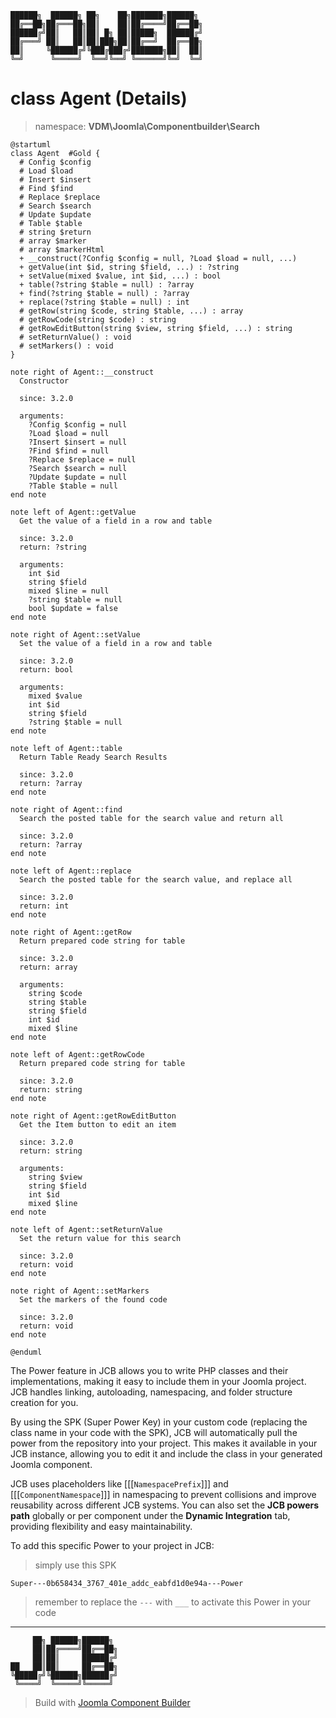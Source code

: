 ```
██████╗  ██████╗ ██╗    ██╗███████╗██████╗
██╔══██╗██╔═══██╗██║    ██║██╔════╝██╔══██╗
██████╔╝██║   ██║██║ █╗ ██║█████╗  ██████╔╝
██╔═══╝ ██║   ██║██║███╗██║██╔══╝  ██╔══██╗
██║     ╚██████╔╝╚███╔███╔╝███████╗██║  ██║
╚═╝      ╚═════╝  ╚══╝╚══╝ ╚══════╝╚═╝  ╚═╝
```
# class Agent (Details)
> namespace: **VDM\Joomla\Componentbuilder\Search**

```uml
@startuml
class Agent  #Gold {
  # Config $config
  # Load $load
  # Insert $insert
  # Find $find
  # Replace $replace
  # Search $search
  # Update $update
  # Table $table
  # string $return
  # array $marker
  # array $markerHtml
  + __construct(?Config $config = null, ?Load $load = null, ...)
  + getValue(int $id, string $field, ...) : ?string
  + setValue(mixed $value, int $id, ...) : bool
  + table(?string $table = null) : ?array
  + find(?string $table = null) : ?array
  + replace(?string $table = null) : int
  # getRow(string $code, string $table, ...) : array
  # getRowCode(string $code) : string
  # getRowEditButton(string $view, string $field, ...) : string
  # setReturnValue() : void
  # setMarkers() : void
}

note right of Agent::__construct
  Constructor

  since: 3.2.0
  
  arguments:
    ?Config $config = null
    ?Load $load = null
    ?Insert $insert = null
    ?Find $find = null
    ?Replace $replace = null
    ?Search $search = null
    ?Update $update = null
    ?Table $table = null
end note

note left of Agent::getValue
  Get the value of a field in a row and table

  since: 3.2.0
  return: ?string
  
  arguments:
    int $id
    string $field
    mixed $line = null
    ?string $table = null
    bool $update = false
end note

note right of Agent::setValue
  Set the value of a field in a row and table

  since: 3.2.0
  return: bool
  
  arguments:
    mixed $value
    int $id
    string $field
    ?string $table = null
end note

note left of Agent::table
  Return Table Ready Search Results

  since: 3.2.0
  return: ?array
end note

note right of Agent::find
  Search the posted table for the search value and return all

  since: 3.2.0
  return: ?array
end note

note left of Agent::replace
  Search the posted table for the search value, and replace all

  since: 3.2.0
  return: int
end note

note right of Agent::getRow
  Return prepared code string for table

  since: 3.2.0
  return: array
  
  arguments:
    string $code
    string $table
    string $field
    int $id
    mixed $line
end note

note left of Agent::getRowCode
  Return prepared code string for table

  since: 3.2.0
  return: string
end note

note right of Agent::getRowEditButton
  Get the Item button to edit an item

  since: 3.2.0
  return: string
  
  arguments:
    string $view
    string $field
    int $id
    mixed $line
end note

note left of Agent::setReturnValue
  Set the return value for this search

  since: 3.2.0
  return: void
end note

note right of Agent::setMarkers
  Set the markers of the found code

  since: 3.2.0
  return: void
end note
 
@enduml
```

The Power feature in JCB allows you to write PHP classes and their implementations, making it easy to include them in your Joomla project. JCB handles linking, autoloading, namespacing, and folder structure creation for you.

By using the SPK (Super Power Key) in your custom code (replacing the class name in your code with the SPK), JCB will automatically pull the power from the repository into your project. This makes it available in your JCB instance, allowing you to edit it and include the class in your generated Joomla component.

JCB uses placeholders like [[[`NamespacePrefix`]]] and [[[`ComponentNamespace`]]] in namespacing to prevent collisions and improve reusability across different JCB systems. You can also set the **JCB powers path** globally or per component under the **Dynamic Integration** tab, providing flexibility and easy maintainability.

To add this specific Power to your project in JCB:

> simply use this SPK
```
Super---0b658434_3767_401e_addc_eabfd1d0e94a---Power
```
> remember to replace the `---` with `___` to activate this Power in your code

---
```
     ██╗ ██████╗██████╗
     ██║██╔════╝██╔══██╗
     ██║██║     ██████╔╝
██   ██║██║     ██╔══██╗
╚█████╔╝╚██████╗██████╔╝
 ╚════╝  ╚═════╝╚═════╝
```
> Build with [Joomla Component Builder](https://git.vdm.dev/joomla/Component-Builder)

